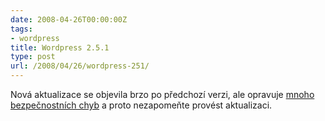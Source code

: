 ```yaml
---
date: 2008-04-26T00:00:00Z
tags:
- wordpress
title: Wordpress 2.5.1
type: post
url: /2008/04/26/wordpress-251/
---
```


Nová aktualizace se objevila brzo po předchozí verzi, ale opravuje <a href="https://trac.wordpress.org/query?status=closed&amp;milestone=2.5.1&amp;resolution=fixed&amp;order=priority">mnoho bezpečnostních chyb</a> a proto nezapomeňte provést aktualizaci.
